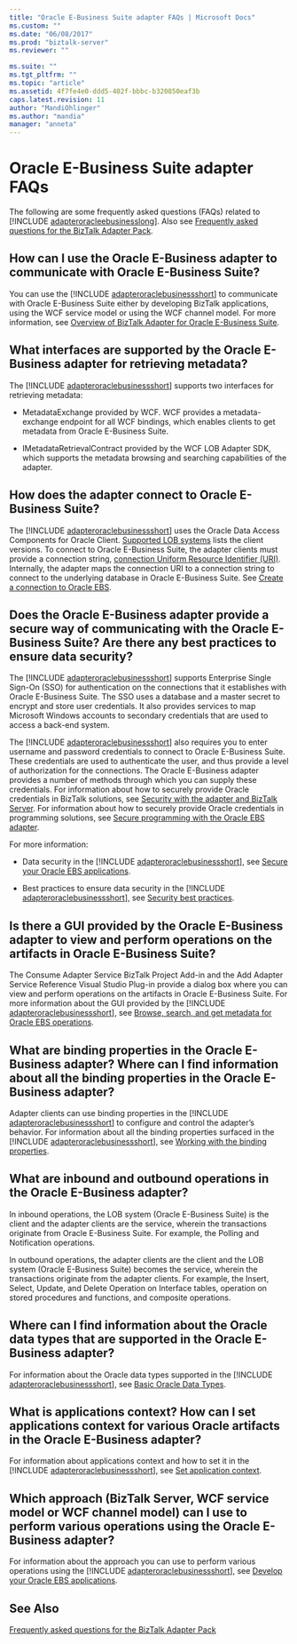 ```yaml
---
title: "Oracle E-Business Suite adapter FAQs | Microsoft Docs"
ms.custom: ""
ms.date: "06/08/2017"
ms.prod: "biztalk-server"
ms.reviewer: ""

ms.suite: ""
ms.tgt_pltfrm: ""
ms.topic: "article"
ms.assetid: 4f7fe4e0-ddd5-402f-bbbc-b320850eaf3b
caps.latest.revision: 11
author: "MandiOhlinger"
ms.author: "mandia"
manager: "anneta"
---
```

# Oracle E-Business Suite adapter FAQs
The following are some frequently asked questions (FAQs) related to [!INCLUDE [adapteroracleebusinesslong](../../includes/adapteroracleebusinesslong-md.md)]. Also see [Frequently asked questions for the BizTalk Adapter Pack](../../adapters-and-accelerators/frequently-asked-questions-for-the-biztalk-adapter-pack.md).
  

## How can I use the Oracle E-Business adapter to communicate with Oracle E-Business Suite?  
 You can use the [!INCLUDE [adapteroraclebusinessshort](../../includes/adapteroraclebusinessshort-md.md)] to communicate with Oracle E-Business Suite either by developing BizTalk applications, using the WCF service model or using the WCF channel model. For more information, see [Overview of BizTalk Adapter for Oracle E-Business Suite](http://msdn.microsoft.com/library/4f18fa2e-4e97-4c28-b38d-fc39ac53789e).  
  
## What interfaces are supported by the Oracle E-Business adapter for retrieving metadata?  
 The [!INCLUDE [adapteroraclebusinessshort](../../includes/adapteroraclebusinessshort-md.md)] supports two interfaces for retrieving metadata:  
  
-   MetadataExchange provided by WCF. WCF provides a metadata-exchange endpoint for all WCF bindings, which enables clients to get metadata from Oracle E-Business Suite.  
  
-   IMetadataRetrievalContract provided by the WCF LOB Adapter SDK, which supports the metadata browsing and searching capabilities of the adapter.  
  
## How does the adapter connect to Oracle E-Business Suite?  
 The [!INCLUDE [adapteroraclebusinessshort](../../includes/adapteroraclebusinessshort-md.md)] uses the Oracle Data Access Components for Oracle Client. [Supported LOB systems](https://social.technet.microsoft.com/wiki/contents/articles/17631.biztalk-server-supported-line-of-business-lob-and-enterprise-systems.aspx) lists the client versions. To connect to Oracle E-Business Suite, the adapter clients must provide a connection string, [connection Uniform Resource Identifier (URI)](../../adapters-and-accelerators/adapter-oracle-ebs/create-the-oracle-e-business-suite-connection-uri.md). Internally, the adapter maps the connection URI to a connection string to connect to the underlying database in Oracle E-Business Suite. See [Create a connection to Oracle EBS](../../adapters-and-accelerators/adapter-oracle-ebs/create-a-connection-to-oracle-e-business-suite.md).  
  
## Does the Oracle E-Business adapter provide a secure way of communicating with the Oracle E-Business Suite?  Are there any best practices to ensure data security?  
 The [!INCLUDE [adapteroraclebusinessshort](../../includes/adapteroraclebusinessshort-md.md)] supports Enterprise Single Sign-On (SSO) for authentication on the connections that it establishes with Oracle E-Business Suite. The SSO uses a database and a master secret to encrypt and store user credentials. It also provides services to map Microsoft Windows accounts to secondary credentials that are used to access a back-end system.  
  
 The [!INCLUDE [adapteroraclebusinessshort](../../includes/adapteroraclebusinessshort-md.md)] also requires you to enter username and password credentials to connect to Oracle E-Business Suite. These credentials are used to authenticate the user, and thus provide a level of authorization for the connections. The Oracle E-Business adapter provides a number of methods through which you can supply these credentials. For information about how to securely provide Oracle credentials in BizTalk solutions, see [Security with the adapter and BizTalk Server](../../adapters-and-accelerators/adapter-oracle-ebs/security-with-the-oracle-e-business-suite-adapter-and-biztalk-server.md). For information about how to securely provide Oracle credentials in programming solutions, see [Secure programming with the Oracle EBS adapter](../../adapters-and-accelerators/adapter-oracle-ebs/secure-programming-with-the-oracle-ebs-adapter.md).  
  
 For more information:  
  
- Data security in the [!INCLUDE [adapteroraclebusinessshort](../../includes/adapteroraclebusinessshort-md.md)], see [Secure your Oracle EBS applications](../../adapters-and-accelerators/adapter-oracle-ebs/secure-your-oracle-ebs-applications.md).  
  
- Best practices to ensure data security in the [!INCLUDE [adapteroraclebusinessshort](../../includes/adapteroraclebusinessshort-md.md)], see [Security best practices](../../adapters-and-accelerators/adapter-oracle-ebs/best-practices-to-secure-the-oracle-e-business-suite-adapter.md).  
  
## Is there a GUI provided by the Oracle E-Business adapter to view and perform operations on the artifacts in Oracle E-Business Suite?  
 The Consume Adapter Service BizTalk Project Add-in and the Add Adapter Service Reference Visual Studio Plug-in provide a dialog box where you can view and perform operations on the artifacts in Oracle E-Business Suite. For more information about the GUI provided by the [!INCLUDE [adapteroraclebusinessshort](../../includes/adapteroraclebusinessshort-md.md)], see [Browse, search, and get metadata for Oracle EBS operations](../../adapters-and-accelerators/adapter-oracle-ebs/browse-search-and-get-metadata-for-oracle-e-business-suite-operations.md).  
  
## What are binding properties in the Oracle E-Business adapter? Where can I find information about all the binding properties in the Oracle E-Business adapter?  
 Adapter clients can use binding properties in the [!INCLUDE [adapteroraclebusinessshort](../../includes/adapteroraclebusinessshort-md.md)] to configure and control the adapter’s behavior. For information about all the binding properties surfaced in the [!INCLUDE [adapteroraclebusinessshort](../../includes/adapteroraclebusinessshort-md.md)], see [Working with the binding properties](../../adapters-and-accelerators/adapter-oracle-ebs/read-about-the-biztalk-adapter-for-oracle-e-business-suite-binding-properties.md).  
  
## What are inbound and outbound operations in the Oracle E-Business adapter?  
 In inbound operations, the LOB system (Oracle E-Business Suite) is the client and the adapter clients are the service, wherein the transactions originate from Oracle E-Business Suite. For example, the Polling and Notification operations.  
  
 In outbound operations, the adapter clients are the client and the LOB system (Oracle E-Business Suite) becomes the service, wherein the transactions originate from the adapter clients. For example, the Insert, Select, Update, and Delete Operation on Interface tables, operation on stored procedures and functions, and composite operations.  
  
## Where can I find information about the Oracle data types that are supported in the Oracle E-Business adapter?  
 For information about the Oracle data types supported in the [!INCLUDE [adapteroraclebusinessshort](../../includes/adapteroraclebusinessshort-md.md)], see [Basic Oracle Data Types](../../adapters-and-accelerators/adapter-oracle-ebs/basic-oracle-data-types2.md).  
  
## What is applications context? How can I set applications context for various Oracle artifacts in the Oracle E-Business adapter?  
 For information about applications context and how to set it in the [!INCLUDE [adapteroraclebusinessshort](../../includes/adapteroraclebusinessshort-md.md)], see [Set application context](../../adapters-and-accelerators/adapter-oracle-ebs/set-application-context.md).  
  
## Which approach (BizTalk Server, WCF service model or WCF channel model) can I use to perform various operations using the Oracle E-Business adapter?  
 For information about the approach you can use to perform various operations using the [!INCLUDE [adapteroraclebusinessshort](../../includes/adapteroraclebusinessshort-md.md)], see [Develop your Oracle EBS applications](../../adapters-and-accelerators/adapter-oracle-ebs/develop-your-oracle-e-business-suite-applications.md).  
  
## See Also  
[Frequently asked questions for the BizTalk Adapter Pack](../../adapters-and-accelerators/frequently-asked-questions-for-the-biztalk-adapter-pack.md)